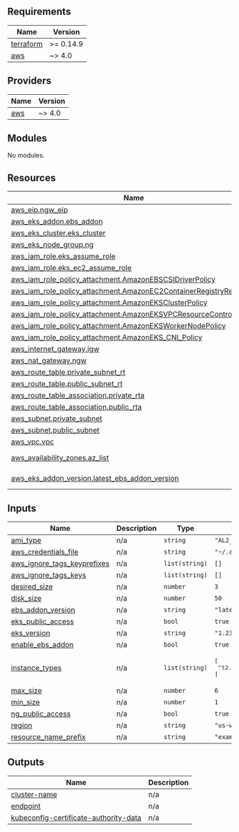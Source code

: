 <!-- BEGIN_TF_DOCS -->
## Requirements

| Name | Version |
|------|---------|
| <a name="requirement_terraform"></a> [terraform](#requirement\_terraform) | >= 0.14.9 |
| <a name="requirement_aws"></a> [aws](#requirement\_aws) | ~> 4.0 |

## Providers

| Name | Version |
|------|---------|
| <a name="provider_aws"></a> [aws](#provider\_aws) | ~> 4.0 |

## Modules

No modules.

## Resources

| Name | Type |
|------|------|
| [aws_eip.ngw_eip](https://registry.terraform.io/providers/hashicorp/aws/latest/docs/resources/eip) | resource |
| [aws_eks_addon.ebs_addon](https://registry.terraform.io/providers/hashicorp/aws/latest/docs/resources/eks_addon) | resource |
| [aws_eks_cluster.eks_cluster](https://registry.terraform.io/providers/hashicorp/aws/latest/docs/resources/eks_cluster) | resource |
| [aws_eks_node_group.ng](https://registry.terraform.io/providers/hashicorp/aws/latest/docs/resources/eks_node_group) | resource |
| [aws_iam_role.eks_assume_role](https://registry.terraform.io/providers/hashicorp/aws/latest/docs/resources/iam_role) | resource |
| [aws_iam_role.eks_ec2_assume_role](https://registry.terraform.io/providers/hashicorp/aws/latest/docs/resources/iam_role) | resource |
| [aws_iam_role_policy_attachment.AmazonEBSCSIDriverPolicy](https://registry.terraform.io/providers/hashicorp/aws/latest/docs/resources/iam_role_policy_attachment) | resource |
| [aws_iam_role_policy_attachment.AmazonEC2ContainerRegistryReadOnly](https://registry.terraform.io/providers/hashicorp/aws/latest/docs/resources/iam_role_policy_attachment) | resource |
| [aws_iam_role_policy_attachment.AmazonEKSClusterPolicy](https://registry.terraform.io/providers/hashicorp/aws/latest/docs/resources/iam_role_policy_attachment) | resource |
| [aws_iam_role_policy_attachment.AmazonEKSVPCResourceController](https://registry.terraform.io/providers/hashicorp/aws/latest/docs/resources/iam_role_policy_attachment) | resource |
| [aws_iam_role_policy_attachment.AmazonEKSWorkerNodePolicy](https://registry.terraform.io/providers/hashicorp/aws/latest/docs/resources/iam_role_policy_attachment) | resource |
| [aws_iam_role_policy_attachment.AmazonEKS_CNI_Policy](https://registry.terraform.io/providers/hashicorp/aws/latest/docs/resources/iam_role_policy_attachment) | resource |
| [aws_internet_gateway.igw](https://registry.terraform.io/providers/hashicorp/aws/latest/docs/resources/internet_gateway) | resource |
| [aws_nat_gateway.ngw](https://registry.terraform.io/providers/hashicorp/aws/latest/docs/resources/nat_gateway) | resource |
| [aws_route_table.private_subnet_rt](https://registry.terraform.io/providers/hashicorp/aws/latest/docs/resources/route_table) | resource |
| [aws_route_table.public_subnet_rt](https://registry.terraform.io/providers/hashicorp/aws/latest/docs/resources/route_table) | resource |
| [aws_route_table_association.private_rta](https://registry.terraform.io/providers/hashicorp/aws/latest/docs/resources/route_table_association) | resource |
| [aws_route_table_association.public_rta](https://registry.terraform.io/providers/hashicorp/aws/latest/docs/resources/route_table_association) | resource |
| [aws_subnet.private_subnet](https://registry.terraform.io/providers/hashicorp/aws/latest/docs/resources/subnet) | resource |
| [aws_subnet.public_subnet](https://registry.terraform.io/providers/hashicorp/aws/latest/docs/resources/subnet) | resource |
| [aws_vpc.vpc](https://registry.terraform.io/providers/hashicorp/aws/latest/docs/resources/vpc) | resource |
| [aws_availability_zones.az_list](https://registry.terraform.io/providers/hashicorp/aws/latest/docs/data-sources/availability_zones) | data source |
| [aws_eks_addon_version.latest_ebs_addon_version](https://registry.terraform.io/providers/hashicorp/aws/latest/docs/data-sources/eks_addon_version) | data source |

## Inputs

| Name | Description | Type | Default | Required |
|------|-------------|------|---------|:--------:|
| <a name="input_ami_type"></a> [ami\_type](#input\_ami\_type) | n/a | `string` | `"AL2_x86_64"` | no |
| <a name="input_aws_credentials_file"></a> [aws\_credentials\_file](#input\_aws\_credentials\_file) | n/a | `string` | `"~/.aws/credentials"` | no |
| <a name="input_aws_ignore_tags_keyprefixes"></a> [aws\_ignore\_tags\_keyprefixes](#input\_aws\_ignore\_tags\_keyprefixes) | n/a | `list(string)` | `[]` | no |
| <a name="input_aws_ignore_tags_keys"></a> [aws\_ignore\_tags\_keys](#input\_aws\_ignore\_tags\_keys) | n/a | `list(string)` | `[]` | no |
| <a name="input_desired_size"></a> [desired\_size](#input\_desired\_size) | n/a | `number` | `3` | no |
| <a name="input_disk_size"></a> [disk\_size](#input\_disk\_size) | n/a | `number` | `50` | no |
| <a name="input_ebs_addon_version"></a> [ebs\_addon\_version](#input\_ebs\_addon\_version) | n/a | `string` | `"latest"` | no |
| <a name="input_eks_public_access"></a> [eks\_public\_access](#input\_eks\_public\_access) | n/a | `bool` | `true` | no |
| <a name="input_eks_version"></a> [eks\_version](#input\_eks\_version) | n/a | `string` | `"1.23"` | no |
| <a name="input_enable_ebs_addon"></a> [enable\_ebs\_addon](#input\_enable\_ebs\_addon) | n/a | `bool` | `true` | no |
| <a name="input_instance_types"></a> [instance\_types](#input\_instance\_types) | n/a | `list(string)` | <pre>[<br>  "t2.xlarge"<br>]</pre> | no |
| <a name="input_max_size"></a> [max\_size](#input\_max\_size) | n/a | `number` | `6` | no |
| <a name="input_min_size"></a> [min\_size](#input\_min\_size) | n/a | `number` | `1` | no |
| <a name="input_ng_public_access"></a> [ng\_public\_access](#input\_ng\_public\_access) | n/a | `bool` | `true` | no |
| <a name="input_region"></a> [region](#input\_region) | n/a | `string` | `"us-west-2"` | no |
| <a name="input_resource_name_prefix"></a> [resource\_name\_prefix](#input\_resource\_name\_prefix) | n/a | `string` | `"example"` | no |

## Outputs

| Name | Description |
|------|-------------|
| <a name="output_cluster-name"></a> [cluster-name](#output\_cluster-name) | n/a |
| <a name="output_endpoint"></a> [endpoint](#output\_endpoint) | n/a |
| <a name="output_kubeconfig-certificate-authority-data"></a> [kubeconfig-certificate-authority-data](#output\_kubeconfig-certificate-authority-data) | n/a |
<!-- END_TF_DOCS -->
